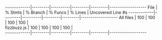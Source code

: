 -------------|---------|----------|---------|---------|-------------------
File         | % Stmts | % Branch | % Funcs | % Lines | Uncovered Line #s 
-------------|---------|----------|---------|---------|-------------------
All files    |     100 |      100 |     100 |     100 |                   
 fizzbuzz.js |     100 |      100 |     100 |     100 |                   
-------------|---------|----------|---------|---------|-------------------